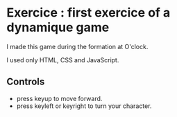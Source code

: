 # Exercice : first exercice of a dynamique game

I made this game during the formation at O'clock. 

I used only HTML, CSS and JavaScript.

## Controls

 - press keyup to move forward.
 - press keyleft or keyright to turn your character.
